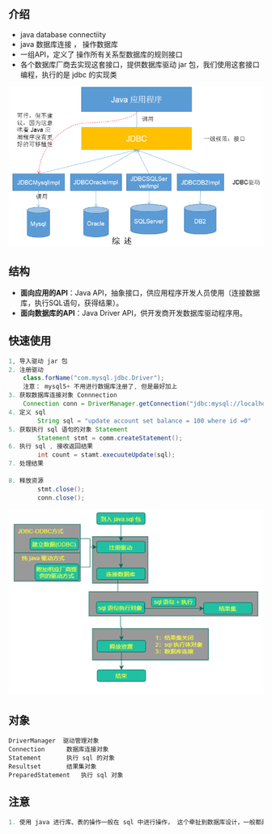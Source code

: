 ## 介绍

* java database connectiity 
* java 数据库连接 ， 操作数据库
* 一组API，定义了 操作所有关系型数据库的规则接口
* 各个数据库厂商去实现这套接口，提供数据库驱动 jar 包，我们使用这套接口编程，执行的是 jdbc 的实现类

![1566741692804](1566741692804.png)

## 结构

- **面向应用的API**：Java API，抽象接口，供应用程序开发人员使用（连接数据库，执行SQL语句，获得结果）。
- **面向数据库的API**：Java Driver API，供开发商开发数据库驱动程序用。

## 快速使用

```java
1, 导入驱动 jar 包
2. 注册驱动
	class.forName("com.mysql.jdbc.Driver");
	注意： mysql5+ 不用进行数据库注册了, 但是最好加上
3. 获取数据库连接对象 Connnection
    Connection conn = DriverManager.getConnection("jdbc:mysql://localhost:3306/db3",账号，密码)
4. 定义 sql 
        String sql = "update account set balance = 100 where id =0"
5. 获取执行 sql 语句的对象 Statement
        Statement stmt = comm.createStatement();
6. 执行 sql , 接收返回结果
    	int count = stamt.execuuteUpdate(sql);
7. 处理结果
    	
8. 释放资源
    	stmt.close();
		conn.close();
```

![image-20210216141833595](image-20210216141833595.png)

## 对象

```jaba
DriverManager  驱动管理对象
Connection		数据库连接对象
Statement		执行 sql 的对象
Resultset		结果集对象
PreparedStatement	执行 sql 对象
```

## 注意

```java
1. 使用 java 进行库、表的操作一般在 sql 中进行操作， 这个牵扯到数据库设计，一般都是使用现成的
```

